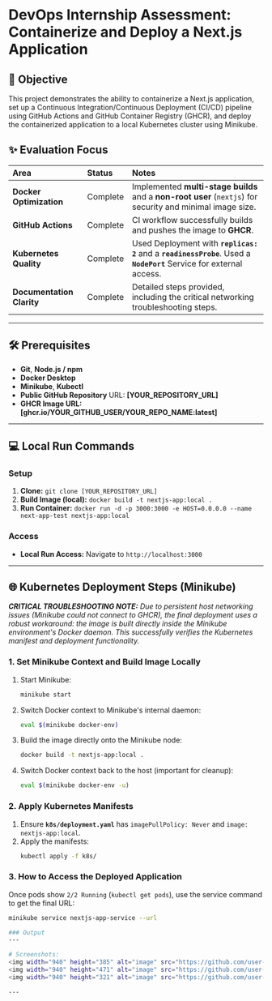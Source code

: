 # DevOps Internship Assessment: Containerize and Deploy a Next.js Application

## 🎯 Objective

This project demonstrates the ability to containerize a Next.js application, set up a Continuous Integration/Continuous Deployment (CI/CD) pipeline using GitHub Actions and GitHub Container Registry (GHCR), and deploy the containerized application to a local Kubernetes cluster using Minikube.

## ✨ Evaluation Focus

| Area | Status | Notes |
| :--- | :--- | :--- |
| **Docker Optimization** | Complete | Implemented **multi-stage builds** and a **non-root user** (`nextjs`) for security and minimal image size. |
| **GitHub Actions** | Complete | CI workflow successfully builds and pushes the image to **GHCR**. |
| **Kubernetes Quality** | Complete | Used Deployment with **`replicas: 2`** and a **`readinessProbe`**. Used a **`NodePort`** Service for external access. |
| **Documentation Clarity** | Complete | Detailed steps provided, including the critical networking troubleshooting steps. |

---

## 🛠️ Prerequisites

* **Git**, **Node.js / npm**
* **Docker Desktop**
* **Minikube**, **Kubectl**
* **Public GitHub Repository** URL: **[YOUR_REPOSITORY_URL]**
* **GHCR Image URL:** **[ghcr.io/YOUR_GITHUB_USER/YOUR_REPO_NAME:latest]**

---

## 💻 Local Run Commands

### Setup
1.  **Clone:** `git clone [YOUR_REPOSITORY_URL]`
2.  **Build Image (local):** `docker build -t nextjs-app:local .`
3.  **Run Container:** `docker run -d -p 3000:3000 -e HOST=0.0.0.0 --name next-app-test nextjs-app:local`

### Access
* **Local Run Access:** Navigate to `http://localhost:3000`

---

## 🌐 Kubernetes Deployment Steps (Minikube)

***CRITICAL TROUBLESHOOTING NOTE:*** *Due to persistent host networking issues (Minikube could not connect to GHCR), the final deployment uses a robust workaround: the image is built directly inside the Minikube environment's Docker daemon. This successfully verifies the Kubernetes manifest and deployment functionality.*

### 1. Set Minikube Context and Build Image Locally

1.  Start Minikube:
    ```bash
    minikube start
    ```
2.  Switch Docker context to Minikube's internal daemon:
    ```bash
    eval $(minikube docker-env)
    ```
3.  Build the image directly onto the Minikube node:
    ```bash
    docker build -t nextjs-app:local .
    ```
4.  Switch Docker context back to the host (important for cleanup):
    ```bash
    eval $(minikube docker-env -u)
    ```

### 2. Apply Kubernetes Manifests

1.  Ensure **`k8s/deployment.yaml`** has `imagePullPolicy: Never` and `image: nextjs-app:local`.
2.  Apply the manifests:
    ```bash
    kubectl apply -f k8s/
    ```

### 3. How to Access the Deployed Application

Once pods show `2/2 Running` (`kubectl get pods`), use the service command to get the final URL:

```bash
minikube service nextjs-app-service --url

### Output
---

# Screenshots:
<img width="940" height="385" alt="image" src="https://github.com/user-attachments/assets/df5f5d59-4c2f-465d-a4de-e685775acb55" />
<img width="940" height="471" alt="image" src="https://github.com/user-attachments/assets/9b9a90b4-06a7-41d4-90be-968f5760c84a" />
<img width="940" height="321" alt="image" src="https://github.com/user-attachments/assets/5f5cdda2-e9b9-4b1f-bdab-cf5f5693012a" />

---

